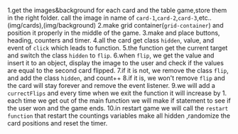 1.get the images&background for each card and the table game,store them in the right folder.
call the image in name of `card-1`,`card-2`,`card-3`,etc.. (img/cards),(img/background)
2.make grid container(`grid-container`) and position it properly in the middle of the game.
3.make and place buttons, heading, counters and timer.
4.all the card get class `hidden`, value, and event of `click` which leads to function.
5.the function get the current target and switch the class `hidden` to `flip`.
6.when `flip`, we get the value and insert it to an object, display the image to the user and check if the values are equal to the second card flipped.
7.if it is not, we remove the class `flip`, and add the class `hidden`, and count++
8.if it is, we won't remove `flip` and the card will stay forever and remove the event listener.
9.we will add a `currectFlips` and every time when we exit the function it will increase by 1.
each time we get out of the main function we will make if statement to see if the user won and the game ends.
10.in restart game we will call the `restart function` that restart the countings variables make all hidden ,randomize the card positions and reset the timer.
